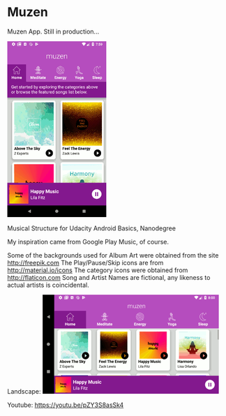 # Muzen
Muzen App. Still in production...

![alt text](muzen.gif "App Screenshots")  

Musical Structure for Udacity Android Basics, Nanodegree 

My inspiration came from Google Play Music, of course.

Some of the backgrounds used for Album Art were obtained from the site http://freepik.com
	The Play/Pause/Skip icons are from http://material.io/icons
	The category icons were obtained from http://flaticon.com
  Song and Artist Names are fictional, any likeness to actual artists is coincidental.
  
Landscape:
![alt text](muzen_landscape-400.gif "App Screenshots")

Youtube: https://youtu.be/pZY3S8asSk4
